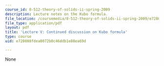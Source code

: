 ```yaml
---
course_id: 8-512-theory-of-solids-ii-spring-2009
description: Lecture notes on the Kubo formula.
file_location: /coursemedia/8-512-theory-of-solids-ii-spring-2009/e728088fdea0072b0c46ddb1e88ea69d_MIT8_512s09_lec05.pdf
file_type: application/pdf
layout: pdf
title: 'Lecture V: Continued discussion on Kubo formula'
type: course
uid: e728088fdea0072b0c46ddb1e88ea69d

---
```

None